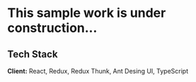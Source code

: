 # This sample work is under construction...

## Tech Stack

**Client:** React, Redux, Redux Thunk, Ant Desing UI, TypeScript
